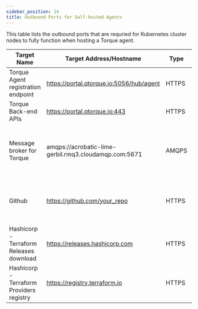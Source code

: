 ```yaml
---
sidebar_position: 14
title: Outbound Ports for Self-hosted Agents
---
```


This table lists the outbound ports that are requried for Kubernetes cluster nodes to fully function when hosting a Torque agent.

|Target Name                                |Target Address/Hostname                             |Type        |Ports|Traffic Purpose                                |
|------------------------------------       |----------------------------------------------------|------------|-----|-----------------------------------------------|
|Torque Agent registration endpoint         |https://portal.qtorque.io:5056/hub/agent            |HTTPS       |5056 |Register new Torque agent with Torque back-end |
|Torque Back-end APIs                       |https://portal.qtorque.io:443                       |HTTPS       |443  |Communicate from agent to Torque APIs          |
|Message broker for Torque                  |amqps://acrobatic-lime-gerbil.rmq3.cloudamqp.com:5671|AMQPS      |5671|Communicate between agent and back-end using message queues|
|Github                                     |https://github.com/your_repo                        |HTTPS|443   |Retrieve customer's repo from GitHub using Git to TF Runner Pod|
|Hashicorp - Terraform Releases download    |https://releases.hashicorp.com                      |HTTPS|443   |Download and install Terraform on sandbox TF Runner pod|
|Hashicorp - Terraform Providers registry   |https://registry.terraform.io                       |HTTPS|443   |Download Terraform provider to TF Runner Pod|
